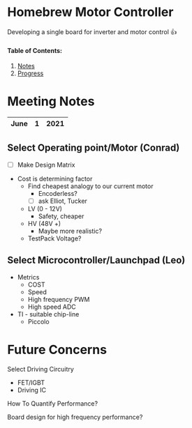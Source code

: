 # Homebrew Motor Controller
Developing a single board for inverter and motor control :+1:
#### Table of Contents:
1. [Notes](#Meeting-Notes)
2. [Progress](#Future-Concerns)
# Meeting Notes 

| June | 1 | 2021 |
| :----- |:--- | :--- |

 
## Select Operating point/Motor (Conrad)

- [ ] Make Design Matrix

- Cost is determining factor
  - Find cheapest analogy to our current motor
       - Encoderless? 
       - [ ] ask Elliot, Tucker
  - LV (0 - 12V)
    - Safety, cheaper
  - HV (48V +)
    - Maybe more realistic?
  - TestPack Voltage?

## Select Microcontroller/Launchpad (Leo)
- Metrics
     - COST
     - Speed
     - High frequency PWM
     - High speed ADC
- TI - suitable chip-line
     - Piccolo

# Future Concerns

Select Driving Circuitry
- FET/IGBT
- Driving IC

How To Quantify Performance?

Board design for high frequency performance?
